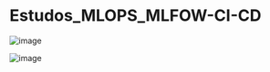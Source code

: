 # Estudos_MLOPS_MLFOW-CI-CD



![image](https://user-images.githubusercontent.com/38964642/230083232-c6914114-ff28-481b-96b5-4d628d422012.png)



![image](https://user-images.githubusercontent.com/38964642/230083937-9abaabc5-43fb-4a0b-a2e4-98c751d0b716.png)

